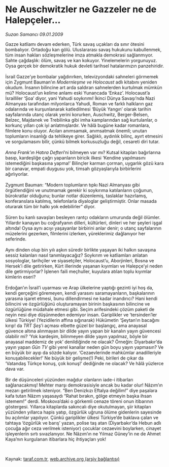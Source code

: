 # Ne Auschwitzler ne Gazzeler ne de Halepçeler...

*Suzan Samancı 09.01.2009*

<div class="taraf_structure_2col_1zq">
<div class="margen_n">



 <p>Gazze katliamı devam ederken, Türk savaş uçakları da sınır ötesini bombalıyor. Ortadoğu kan gölü. Uluslararası savaş hukukunu kabullenmek, tüm insan hakları sözleşmelerine imza atmakla demokrasi sağlanmıyor. Sahte çağdaşlık: ölüm, savaş ve kan kokuyor. Yinelemelerin yorgunuyuz. Oysa gerçek bir demokratik hukuk devleti tarihsel hatalarımızın panzehiridir. <br/><br/>İsrail Gazze’ye bombalar yağdırırken, televizyondaki sahneleri görmemek için Zygmunt Bauman’ın <i>Modernleşme ve Holocaust</i> adlı kitabını yeniden okudum. İnsanın bilincine art arda saldıran sahnelerden kurtulmak mümkün mü? Holocaust’un kelime anlamı eski Yunancada ‘Enkaz’. Holocaust’a İsrailliler ‘Şoa’ diyor, yani Yahudi soykırımı! İkinci Dünya Savaşı’nda Nazi Almanyası tarafından milyonlarca Yahudi, Roman ve farklı halkların gaz odalarında ve kurşunlanarak katledilmesi ‘Büyük Yangın’ olarak tarihin sayfalarında utanç olarak yerini korurken, Auschwitz, Berger-Belsen, Belzec, Majdanek ve Trebilinka gibi imha kamplarından sağ kurtulanlar, o korkunç yılları çok iyi anlatmışlardır. Ve hâlâ bugüne kadar romanlara, filmlere konu oluyor. Acıları anımsamak, anımsatmak önemli; unutan toplumların insanlığı da tehlikeye girer. Sağlıklı, aydınlık bilinç, ayırt etmesini ve sorgulamasını bilir, çünkü bilmek korkusuzluğu değil, cesareti diri tutar.<i> <br/><br/>Anna Frank’ın Hatıra Defteri</i>’ni bilmeyen var mı? Kutsal kitapları bağırlarına basıp, kardeşliğe çağrı yapanların biricik ilkesi ‘Kendine yapılmasını istemediğini başkasına yapma!’ Bilinçler karman çorman, uygarlık gözü kara bir canavar, empati duygusu yok, timsah gözyaşlarıyla birbirlerini ağırlıyorlar. <br/><br/>Zygmunt Bauman: “Modern toplumların tıpkı Nazi Almanyası gibi örgütlendiğini ve unutmamak gerekir ki soykırıma katılanların çoğunun, bürokratlar olduğunu; bunlar notlar düzenlemiş, taslaklar hazırlamış, konferanslara katılmış, telefonlarla diyaloglar geliştirmiştir. Onlar masada oturarak tüm bir halkı yok edebilirler” diyor. <br/><br/>Süren bu kanlı savaşları besleyen rantçı odakların umurunda değil ölümler. Yıllardır kanayan bu coğrafyanın dilleri, kültürleri, dinleri ve her şeyleri işgal altında! Oysa aynı acıyı yaşayanlar birbirini anlar denir; o utanç sayfalarının müzelerini gezerken, filmlerini izlerken, yüreklerimiz dağlanıyor her seferinde. <br/><br/>Aynı dinden olup bin yılı aşkın süredir birlikte yaşayan iki halkın savaşına sessiz kalanları nasıl tanımlayacağız? Soykırım ve katliamları anlatan sosyologlar, tarihçiler ve siyasetçiler, Holocaust’u, Aborjinleri, Bosna ve Hersek’i dile getirirken, Kürt illerinde yaşanan kıyımları ve Halepçe’yi neden dile getirmiyorlar? İşlenen faili meçhuller, kuyulara atılan toplu kıyımlar kimlerin eseri? <br/><br/>Erdoğan’ın İsrail’i uyarması ve Arap ülkelerine yaptığı gezinti iyi hoş da, kendi gerçeğini göremeyen, kendi yarasını saramayanların, başkalarının yarasına işaret etmesi, bunu dillendirmesi ne kadar inandırıcı? Hani kendi bilincini ve özgürlüğünü oluşturamayan birinin başkasının bilincine ve özgürlüğüne müdahale etmesi gibi. Seçim arifesindeki çözüm paketi de neyin nesi diye düşünmeden edemiyor insan. Gariplikler ve ‘tersinden’ler ülkesi Türkiye! (Yezidilerin affına sığınarak) Hükümetin ‘Şeytan’ın bacağını kırıp! da <i>TRT Şeş</i>’i açması elbette güzel bir başlangıç, ama anayasal güvence altına alınmayan bir dilde yayın yapan bir kanalın yayın güvencesi olabilir mi? ‘Yok kardeşim, bilinmeyen dilde yayın yapılmaz, böyle bir anayasal maddemiz de yok’ denildiğinde ne olacak? Örneğin: Diyarbakır’da yayın yapan <i>Gün TV</i> gibi yerel kanallar neden gün boyu yayın yapmasın? Ve en büyük bir ayıp da sözde kalıyor. ‘Cezaevlerinde mahkûmlar anadilleriyle konuşabilecekler!’ Ne büyük bir gelişme(!) Peki, birileri de çıkar da ‘Vatandaş Türkçe konuş, çok konuş!’ dediğinde ne olacak? Ve hâlâ yüzlerce dava var. <br/><br/>Bir de düşünceleri yüzünden mağdur olanların iade-i itibarları sağlanacakmış! Mehter marşı demokrasisiyle ancak bu kadar olur! Nâzım’ın mezarı getirilmek isteniyor. “Ben Denizkızı Eftalya değilim!” diye paşalara kafa tutan Nâzım yaşasaydı “Rahat bırakın, gölge etmeyin başka ihsan istemem!” derdi. Moskova’daki o görkemli cenaze töreni onun itibarının göstergesi. Yıllarca kitaplarda sakıncalı diye okutulmayan, şiir kitapları yüzünden yıllarca hapis yatıp, özgürlük uğruna ölüme gidenlerin sayesinde bu açılımlar yapılıyor. Çünkü gariplikler ülkesi Türkiye’de baklava çalan ve tahtaya ‘özgürlük ve barış’ yazan, polise taş atan (Diyarbakır’da Hebun adlı çocuğa ağır ceza verilmek isteniyor) çocuklar cezaevini boylarken, cinayet işleyenlerin sırtı sıvazlanıyor. Ne Nâzım’ın ne Yılmaz Güney’in ne de Ahmet Kaya’nın kurgulanan itibarlara hiç ihtiyaçları yok!</p>

<br/>


<div id="taraf_not">
</div>

</div>


</div>

Kaynak: [taraf.com.tr](http://www.taraf.com.tr:80/makale/3469.htm), [web.archive.org (arşiv bağlantısı)](http://web.archive.org/web/20090312021107/http://www.taraf.com.tr:80/makale/3469.htm)
